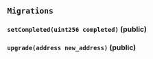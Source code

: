 ## `Migrations`

### `setCompleted(uint256 completed)` (public)

### `upgrade(address new_address)` (public)
